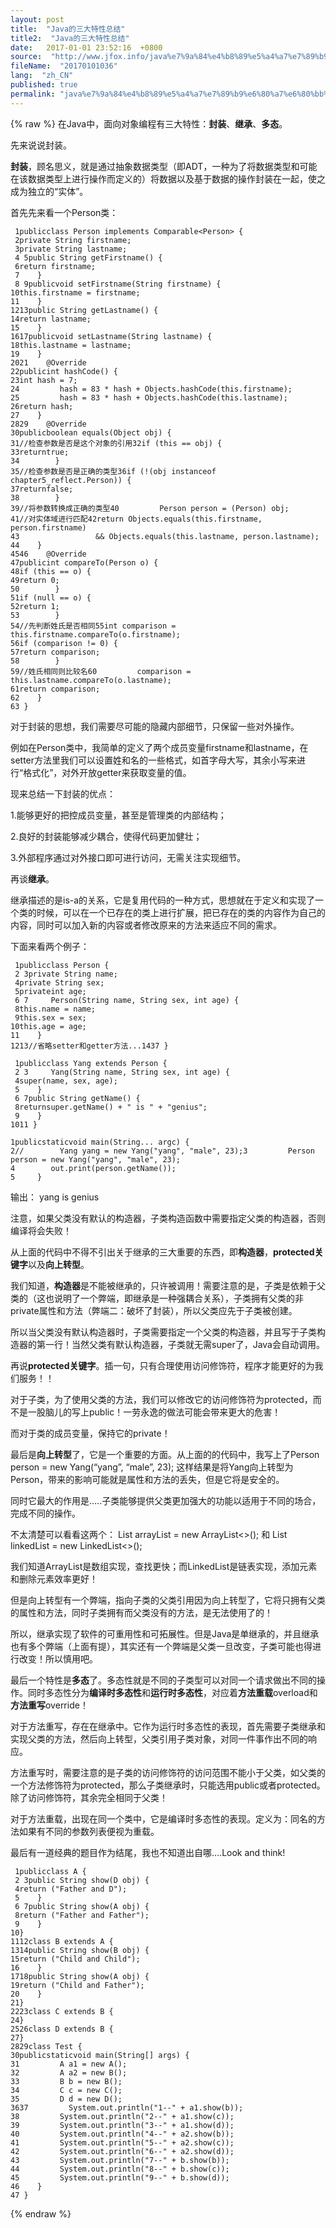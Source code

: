 ```yaml
---
layout: post
title:  "Java的三大特性总结"
title2:  "Java的三大特性总结"
date:   2017-01-01 23:52:16  +0800
source:  "http://www.jfox.info/java%e7%9a%84%e4%b8%89%e5%a4%a7%e7%89%b9%e6%80%a7%e6%80%bb%e7%bb%93.html"
fileName:  "20170101036"
lang:  "zh_CN"
published: true
permalink: "java%e7%9a%84%e4%b8%89%e5%a4%a7%e7%89%b9%e6%80%a7%e6%80%bb%e7%bb%93.html"
---
```

{% raw %}
在Java中，面向对象编程有三大特性：**封装**、**继承**、**多态**。

先来说说封装。

**封装**，顾名思义，就是通过抽象数据类型（即ADT，一种为了将数据类型和可能在该数据类型上进行操作而定义的）将数据以及基于数据的操作封装在一起，使之成为独立的“实体”。

首先先来看一个Person类：

     1publicclass Person implements Comparable<Person> {
     2private String firstname;
     3private String lastname;
     4 5public String getFirstname() {
     6return firstname;
     7    }
     8 9publicvoid setFirstname(String firstname) {
    10this.firstname = firstname;
    11    }
    1213public String getLastname() {
    14return lastname;
    15    }
    1617publicvoid setLastname(String lastname) {
    18this.lastname = lastname;
    19    }
    2021    @Override
    22publicint hashCode() {
    23int hash = 7;
    24         hash = 83 * hash + Objects.hashCode(this.firstname);
    25         hash = 83 * hash + Objects.hashCode(this.lastname);
    26return hash;
    27    }
    2829    @Override
    30publicboolean equals(Object obj) {
    31//检查参数是否是这个对象的引用32if (this == obj) {
    33returntrue;
    34        }
    35//检查参数是否是正确的类型36if (!(obj instanceof chapter5_reflect.Person)) {
    37returnfalse;
    38        }
    39//将参数转换成正确的类型40         Person person = (Person) obj;
    41//对实体域进行匹配42return Objects.equals(this.firstname, person.firstname)
    43                 && Objects.equals(this.lastname, person.lastname);
    44    }
    4546    @Override
    47publicint compareTo(Person o) {
    48if (this == o) {
    49return 0;
    50        }
    51if (null == o) {
    52return 1;
    53        }
    54//先判断姓氏是否相同55int comparison = this.firstname.compareTo(o.firstname);
    56if (comparison != 0) {
    57return comparison;
    58        }
    59//姓氏相同则比较名60         comparison = this.lastname.compareTo(o.lastname);
    61return comparison;
    62    }
    63 }

对于封装的思想，我们需要尽可能的隐藏内部细节，只保留一些对外操作。

例如在Person类中，我简单的定义了两个成员变量firstname和lastname，在setter方法里我们可以设置姓和名的一些格式，如首字母大写，其余小写来进行“格式化”，对外开放getter来获取变量的值。

现来总结一下封装的优点：

1.能够更好的把控成员变量，甚至是管理类的内部结构；

2.良好的封装能够减少耦合，使得代码更加健壮；

3.外部程序通过对外接口即可进行访问，无需关注实现细节。

再谈**继承**。

继承描述的是is-a的关系，它是复用代码的一种方式，思想就在于定义和实现了一个类的时候，可以在一个已存在的类上进行扩展，把已存在的类的内容作为自己的内容，同时可以加入新的内容或者修改原来的方法来适应不同的需求。

下面来看两个例子：

     1publicclass Person {
     2 3private String name;
     4private String sex;
     5privateint age;
     6 7     Person(String name, String sex, int age) {
     8this.name = name;
     9this.sex = sex;
    10this.age = age;
    11    }
    1213//省略setter和getter方法...1437 }

     1publicclass Yang extends Person {
     2 3     Yang(String name, String sex, int age) {
     4super(name, sex, age);
     5    }
     6 7public String getName() {
     8returnsuper.getName() + " is " + "genius";
     9    }
    1011 }

    1publicstaticvoid main(String... argc) {
    2//        Yang yang = new Yang("yang", "male", 23);3         Person person = new Yang("yang", "male", 23);
    4        out.print(person.getName());
    5     }

输出： yang is genius

注意，如果父类没有默认的构造器，子类构造函数中需要指定父类的构造器，否则编译将会失败！

从上面的代码中不得不引出关于继承的三大重要的东西，即**构造器**，**protected关键字**以及**向上转型**。

我们知道，**构造器**是不能被继承的，只许被调用！需要注意的是，子类是依赖于父类的（这也说明了一个弊端，即继承是一种强耦合关系），子类拥有父类的非private属性和方法（弊端二：破坏了封装），所以父类应先于子类被创建。

所以当父类没有默认构造器时，子类需要指定一个父类的构造器，并且写于子类构造器的第一行！当然父类有默认构造器，子类就无需super了，Java会自动调用。

再说**protected关键字**。插一句，只有合理使用访问修饰符，程序才能更好的为我们服务！！

对于子类，为了使用父类的方法，我们可以修改它的访问修饰符为protected，而不是一股脑儿的写上public！一劳永逸的做法可能会带来更大的危害！

而对于类的成员变量，保持它的private！

最后是**向上转型**了，它是一个重要的方面。从上面的的代码中，我写上了Person person = new Yang(“yang”, “male”, 23); 这样结果是将Yang向上转型为Person，带来的影响可能就是属性和方法的丢失，但是它将是安全的。

同时它最大的作用是…..子类能够提供父类更加强大的功能以适用于不同的场合，完成不同的操作。

不太清楚可以看看这两个： List<String> arrayList = new ArrayList<>(); 和 List<String> linkedList = new LinkedList<>();

我们知道ArrayList是数组实现，查找更快；而LinkedList是链表实现，添加元素和删除元素效率更好！

但是向上转型有一个弊端，指向子类的父类引用因为向上转型了，它将只拥有父类的属性和方法，同时子类拥有而父类没有的方法，是无法使用了的！

所以，继承实现了软件的可重用性和可拓展性。但是Java是单继承的，并且继承也有多个弊端（上面有提），其实还有一个弊端是父类一旦改变，子类可能也得进行改变！所以慎用吧。

最后一个特性是**多态**了。多态性就是不同的子类型可以对同一个请求做出不同的操作。同时多态性分为**编译时多态性**和**运行时多态性**，对应着**方法重载**overload和**方法重写**override！

对于方法重写，存在在继承中。它作为运行时多态性的表现，首先需要子类继承和实现父类的方法，然后向上转型，父类引用子类对象，对同一件事作出不同的响应。

方法重写时，需要注意的是子类的访问修饰符的访问范围不能小于父类，如父类的一个方法修饰符为protected，那么子类继承时，只能选用public或者protected。除了访问修饰符，其余完全相同于父类！

对于方法重载，出现在同一个类中，它是编译时多态性的表现。定义为：同名的方法如果有不同的参数列表便视为重载。

最后有一道经典的题目作为结尾，我也不知道出自哪….Look and think!

     1publicclass A {
     2 3public String show(D obj) {
     4return ("Father and D");
     5    }
     6 7public String show(A obj) {
     8return ("Father and Father");
     9    }
    10}
    1112class B extends A {
    1314public String show(B obj) {
    15return ("Child and Child");
    16    }
    1718public String show(A obj) {
    19return ("Child and Father");
    20    }
    21}
    2223class C extends B {
    24}
    2526class D extends B {
    27}
    2829class Test {
    30publicstaticvoid main(String[] args) {
    31         A a1 = new A();
    32         A a2 = new B();
    33         B b = new B();
    34         C c = new C();
    35         D d = new D();
    3637         System.out.println("1--" + a1.show(b));
    38         System.out.println("2--" + a1.show(c));
    39         System.out.println("3--" + a1.show(d));
    40         System.out.println("4--" + a2.show(b));
    41         System.out.println("5--" + a2.show(c));
    42         System.out.println("6--" + a2.show(d));
    43         System.out.println("7--" + b.show(b));
    44         System.out.println("8--" + b.show(c));
    45         System.out.println("9--" + b.show(d));
    46    }
    47 }
{% endraw %}